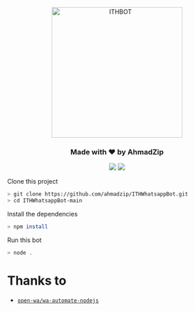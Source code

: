 <div align="center">
<img src="https://i.ibb.co/BVGp33h/image.png" alt="ITHBOT" width="300" />

<h3 align="center">Made with ❤️ by AhmadZip</h3>

<p align="center">
  <a href="https://www.npmjs.com/package/@open-wa/wa-automate"><img src="https://img.shields.io/npm/v/@open-wa/wa-automate.svg?color=green" /></a>
  <img src="https://img.shields.io/node/v/@open-wa/wa-automate" />
</p>
</div>


Clone this project
```bash
> git clone https://github.com/ahmadzip/ITHWhatsappBot.git
> cd ITHWhatsappBot-main
```

Install the dependencies
```bash
> npm install
```

Run this bot
```bash
> node .
```

# Thanks to
* [`open-wa/wa-automate-nodejs`](https://github.com/open-wa/wa-automate-nodejs)
